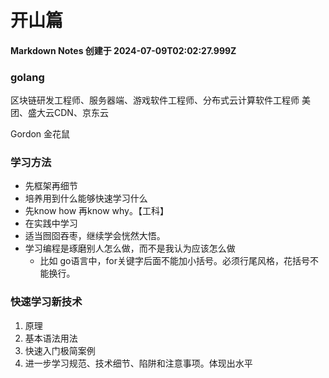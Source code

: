 # 开山篇

#### Markdown Notes 创建于 2024-07-09T02:02:27.999Z
### golang
区块链研发工程师、服务器端、游戏软件工程师、分布式云计算软件工程师
美团、盛大云CDN、京东云

Gordon 金花鼠

### 学习方法
- 先框架再细节
- 培养用到什么能够快速学习什么
- 先know how 再know why。【工科】
- 在实践中学习
- 适当囫囵吞枣，继续学会恍然大悟。
- 学习编程是琢磨别人怎么做，而不是我认为应该怎么做
  - 比如 go语言中，for关键字后面不能加小括号。必须行尾风格，花括号不能换行。

### 快速学习新技术
1. 原理
2. 基本语法用法
3. 快速入门极简案例
4. 进一步学习规范、技术细节、陷阱和注意事项。体现出水平